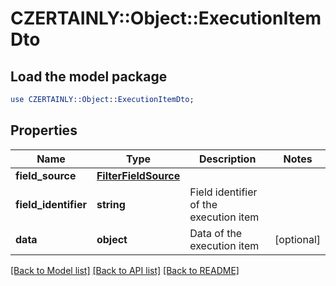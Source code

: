 # CZERTAINLY::Object::ExecutionItemDto

## Load the model package
```perl
use CZERTAINLY::Object::ExecutionItemDto;
```

## Properties
Name | Type | Description | Notes
------------ | ------------- | ------------- | -------------
**field_source** | [**FilterFieldSource**](FilterFieldSource.md) |  | 
**field_identifier** | **string** | Field identifier of the execution item | 
**data** | **object** | Data of the execution item | [optional] 

[[Back to Model list]](../README.md#documentation-for-models) [[Back to API list]](../README.md#documentation-for-api-endpoints) [[Back to README]](../README.md)


